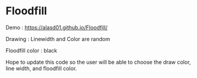 # Floodfill

Demo : https://alasd01.github.io/Floodfill/

Drawing : Linewidth and Color are random

Floodfill color : black

Hope to update this code so the user will be able to choose the draw color, line width, and floodfill color.
